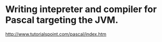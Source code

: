 # Writing intepreter and compiler for Pascal targeting the JVM.

http://www.tutorialspoint.com/pascal/index.htm
